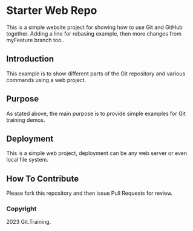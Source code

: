 # Starter Web Repo

This is a simple website project for showing how to use Git and GitHub together. Adding a line for rebasing example, then more changes from myFeature branch too..

## Introduction

This example is to show different parts of the Git repository and various commands using a web project.

## Purpose

As stated above, the main purpose is to provide simple examples for Git training demos.

## Deployment

This is a simple web project, deployment can be any web server or even local file system.

## How To Contribute

Please fork this repository and then issue Pull Requests for review.

### Copyright

2023 Git.Training.
